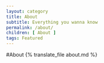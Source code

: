 ```yaml
---
layout: category
title: About
subtitle: Everything you wanna know
permalink: /about/
children: [ About ]
tags: Featured
---
```

#About
{% translate_file about.md %}
